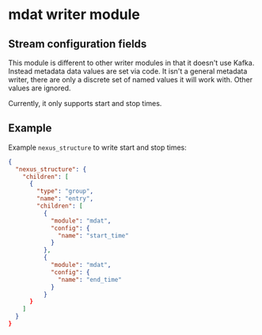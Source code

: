 # mdat writer module

## Stream configuration fields

This module is different to other writer modules in that it doesn't use Kafka. Instead metadata data values are set via
code.
It isn't a general metadata writer, there are only a discrete set of named values it will work with. Other values are 
ignored.

Currently, it only supports start and stop times.

## Example
Example `nexus_structure` to write start and stop times:

```json
{
  "nexus_structure": {
    "children": [
      {
        "type": "group",
        "name": "entry",
        "children": [
          {
            "module": "mdat",
            "config": {
              "name": "start_time"
            }
          },
          {
            "module": "mdat",
            "config": {
              "name": "end_time"
            }
          }
      }
    ]
  }
}
```


